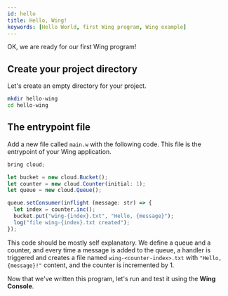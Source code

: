 ```yaml
---
id: hello
title: Hello, Wing!
keywords: [Hello World, first Wing program, Wing example]
---
```


OK, we are ready for our first Wing program!

## Create your project directory

Let's create an empty directory for your project.

```sh
mkdir hello-wing
cd hello-wing
```

## The entrypoint file

Add a new file called `main.w` with the following code. This file is the
entrypoint of your Wing application.

```js
bring cloud;

let bucket = new cloud.Bucket();
let counter = new cloud.Counter(initial: 1);
let queue = new cloud.Queue();

queue.setConsumer(inflight (message: str) => {
  let index = counter.inc();
  bucket.put("wing-{index}.txt", "Hello, {message}");
  log("file wing-{index}.txt created");
});
```

This code should be mostly self explanatory. We define a queue and a counter, and every time a
message is added to the queue, a handler is triggered and creates a file named `wing-<counter-index>.txt` with `"Hello, {message}!"` content, and the counter is incremented by 1.

Now that we've written this program, let's run and test it using the **Wing Console**.
